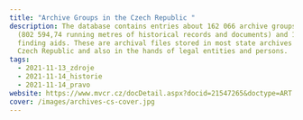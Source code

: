 ```yaml
---
title: "Archive Groups in the Czech Republic "
description: The database contains entries about 162 066 archive groups
  (802 594,74 running metres of historical records and documents) and 166 821
  finding aids. These are archival files stored in most state archives in the
  Czech Republic and also in the hands of legal entities and persons.
tags:
  - 2021-11-13_zdroje
  - 2021-11-14_historie
  - 2021-11-14_pravo
website: https://www.mvcr.cz/docDetail.aspx?docid=21547265&doctype=ART
cover: /images/archives-cs-cover.jpg
---
```

